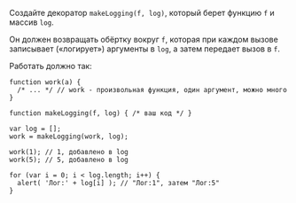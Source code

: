 Создайте декоратор `makeLogging(f, log)`, который берет функцию `f` и массив `log`.

Он должен возвращать обёртку вокруг `f`, которая при каждом вызове записывает («логирует») аргументы в `log`, а затем передает вызов в `f`.

Работать должно так:

```
function work(a) {
  /* ... */ // work - произвольная функция, один аргумент, можно много
}

function makeLogging(f, log) { /* ваш код */ }

var log = [];
work = makeLogging(work, log);

work(1); // 1, добавлено в log
work(5); // 5, добавлено в log

for (var i = 0; i < log.length; i++) {
  alert( 'Лог:' + log[i] ); // "Лог:1", затем "Лог:5"
}
```